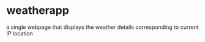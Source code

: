 # weatherapp
a single webpage that displays the weather details corresponding to current IP location
